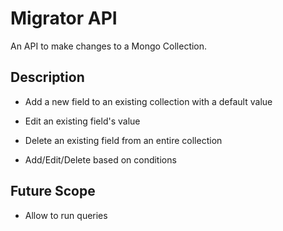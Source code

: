 # Migrator API

An API to make changes to a Mongo Collection.

## Description

* Add a new field to an existing collection with a default value
* Edit an existing field's value
* Delete an existing field from an entire collection

* Add/Edit/Delete based on conditions

## Future Scope

* Allow to run queries
